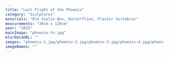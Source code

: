 ```yaml
---
title: "Last Flight of the Phoenix"
category: "Sculptures"
materials: "Old Violin Box, Butterflies, Plaster Vertebras"
measurements: "30cm x 120cm"
year: "2015"
mainImage: "phoenix-tn.jpg"
blurDataURL: ""
images: "phoenix-1.jpg/phoenix-2.jpg/phoenix-3.jpg/phoenix-4.jpg/phoenix-5.jpg"
imageNames: ""
---
```


